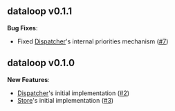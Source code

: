 ## dataloop v0.1.1

**Bug Fixes**:

 * Fixed [Dispatcher][dispatcher]'s internal priorities mechanism ([#7](https://github.com/PlatinumCoin/dataloop/pull/7))

## dataloop v0.1.0

**New Features**:

 * [Dispatcher][dispatcher]'s initial implementation ([#2](https://github.com/PlatinumCoin/dataloop/pull/2))
 * [Store][store]'s initial implementation ([#3](https://github.com/PlatinumCoin/dataloop/pull/3))

 [dispatcher]: https://platinumcoin.github.io/dataloop/Dispatcher.html
 [store]: https://platinumcoin.github.io/dataloop/Store.html
